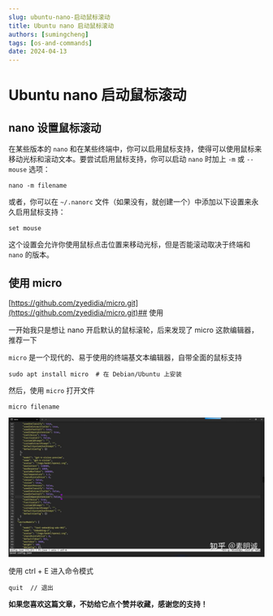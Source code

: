```yaml
---
slug: ubuntu-nano-启动鼠标滚动
title: Ubuntu nano 启动鼠标滚动
authors: [sumingcheng]
tags: [os-and-commands]
date: 2024-04-13
---
```


# Ubuntu nano 启动鼠标滚动



 

## nano 设置鼠标滚动  

在某些版本的 `nano` 和在某些终端中，你可以启用鼠标支持，使得可以使用鼠标来移动光标和滚动文本。要尝试启用鼠标支持，你可以启动 `nano` 时加上 `-m` 或 `--mouse` 选项：

```
nano -m filename
```

或者，你可以在 `~/.nanorc` 文件（如果没有，就创建一个）中添加以下设置来永久启用鼠标支持：

```
set mouse
```

这个设置会允许你使用鼠标点击位置来移动光标，但是否能滚动取决于终端和 `nano` 的版本。

## 使用 micro  
[https://github.com/zyedidia/micro.git](https://github.com/zyedidia/micro.git)## 使用  

一开始我只是想让 nano 开启默认的鼠标滚轮，后来发现了 micro 这款编辑器，推荐一下

`micro` 是一个现代的、易于使用的终端基文本编辑器，自带全面的鼠标支持

```
sudo apt install micro  # 在 Debian/Ubuntu 上安装
```

然后，使用 `micro` 打开文件

```
micro filename
```
![24d016039b834699cc6b316d685eb49f](../image/24d016039b834699cc6b316d685eb49f.jpg)

使用 ctrl + E 进入命令模式

```
quit  // 退出
```

**如果您喜欢这篇文章，不妨给它点个赞并收藏，感谢您的支持！**